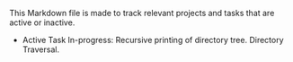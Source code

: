 This Markdown file is made to track relevant projects and tasks that are active or inactive.

* Active Task In-progress: Recursive printing of directory tree. Directory Traversal.

